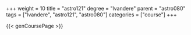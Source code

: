 +++
weight = 10
title = "astro121"
degree = "lvandere"
parent = "astro080"
tags = ["lvandere", "astro121", "astro080"]
categories = ["course"]
+++

{{< genCoursePage >}}
